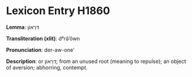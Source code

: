 # Lexicon Entry H1860

**Lemma**: דְּרָאוֹן

**Transliteration (xlit)**: dᵉrâʼôwn

**Pronunciation**: der-aw-one'

**Description**:
or דֵּרָאוֹן; from an unused root (meaning to repulse); an object of aversion; abhorring, contempt.
